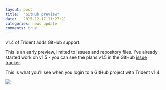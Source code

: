 ```yaml
---
layout: post
title:  "GitHub preview"
date:   2015-12-17 11:27:21
categories: news update
comments: true
---
```

v1.4 of Trident adds GitHub support.

This is an early preview, limited to issues and repository files. I've already started work on v1.5 - you can see the plans v1.5 in the GitHub [issue tracker](https://github.com/somerobots/Trident/issues).

This is what you'll see when you login to a GitHub project with Trident v1.4.

<img src="{{ site.baseurl }}/assets/version14_images/GitHubPreview.png" srcset="{{ site.baseurl }}/assets/version14_images/GitHubPreview@2x.png 2x">
